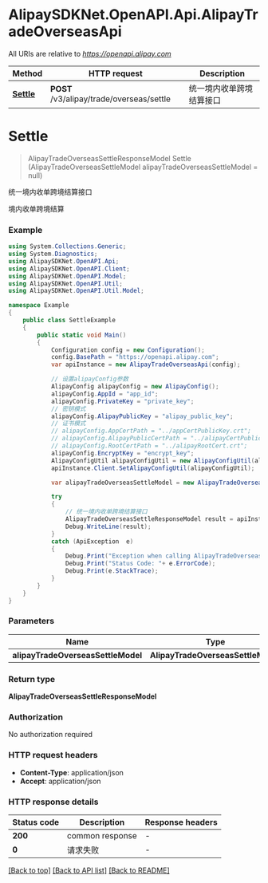 # AlipaySDKNet.OpenAPI.Api.AlipayTradeOverseasApi

All URIs are relative to *https://openapi.alipay.com*

Method | HTTP request | Description
------------- | ------------- | -------------
[**Settle**](AlipayTradeOverseasApi.md#settle) | **POST** /v3/alipay/trade/overseas/settle | 统一境内收单跨境结算接口


<a name="settle"></a>
# **Settle**
> AlipayTradeOverseasSettleResponseModel Settle (AlipayTradeOverseasSettleModel alipayTradeOverseasSettleModel = null)

统一境内收单跨境结算接口

境内收单跨境结算

### Example
```csharp
using System.Collections.Generic;
using System.Diagnostics;
using AlipaySDKNet.OpenAPI.Api;
using AlipaySDKNet.OpenAPI.Client;
using AlipaySDKNet.OpenAPI.Model;
using AlipaySDKNet.OpenAPI.Util;
using AlipaySDKNet.OpenAPI.Util.Model;

namespace Example
{
    public class SettleExample
    {
        public static void Main()
        {
            Configuration config = new Configuration();
            config.BasePath = "https://openapi.alipay.com";
            var apiInstance = new AlipayTradeOverseasApi(config);

            // 设置alipayConfig参数
            AlipayConfig alipayConfig = new AlipayConfig();
            alipayConfig.AppId = "app_id";
            alipayConfig.PrivateKey = "private_key";
            // 密钥模式
            alipayConfig.AlipayPublicKey = "alipay_public_key";
            // 证书模式
            // alipayConfig.AppCertPath = "../appCertPublicKey.crt";
            // alipayConfig.AlipayPublicCertPath = "../alipayCertPublicKey_RSA2.crt";
            // alipayConfig.RootCertPath = "../alipayRootCert.crt";
            alipayConfig.EncryptKey = "encrypt_key";
            AlipayConfigUtil alipayConfigUtil = new AlipayConfigUtil(alipayConfig);
            apiInstance.Client.SetAlipayConfigUtil(alipayConfigUtil);

            var alipayTradeOverseasSettleModel = new AlipayTradeOverseasSettleModel(); // AlipayTradeOverseasSettleModel |  (optional) 

            try
            {
                // 统一境内收单跨境结算接口
                AlipayTradeOverseasSettleResponseModel result = apiInstance.Settle(alipayTradeOverseasSettleModel);
                Debug.WriteLine(result);
            }
            catch (ApiException  e)
            {
                Debug.Print("Exception when calling AlipayTradeOverseasApi.Settle: " + e.Message );
                Debug.Print("Status Code: "+ e.ErrorCode);
                Debug.Print(e.StackTrace);
            }
        }
    }
}
```

### Parameters

Name | Type | Description  | Notes
------------- | ------------- | ------------- | -------------
 **alipayTradeOverseasSettleModel** | **AlipayTradeOverseasSettleModel**|  | [optional] 

### Return type

**AlipayTradeOverseasSettleResponseModel**

### Authorization

No authorization required

### HTTP request headers

 - **Content-Type**: application/json
 - **Accept**: application/json


### HTTP response details
| Status code | Description | Response headers |
|-------------|-------------|------------------|
| **200** | common response |  -  |
| **0** | 请求失败 |  -  |

[[Back to top]](#) [[Back to API list]](../README.md#documentation-for-api-endpoints) [[Back to README]](../README.md)

